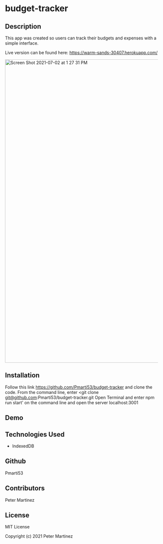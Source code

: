 # budget-tracker


## Description
This app was created so users can track their budgets and expenses with a simple interface.

Live version can be found here: https://warm-sands-30407.herokuapp.com/

<img width="999" alt="Screen Shot 2021-07-02 at 1 27 31 PM" src="https://user-images.githubusercontent.com/77707292/124315297-5de77200-db39-11eb-9af7-63d37b10ee3b.png">


## Installation
Follow this link https://github.com/Pmarti53/budget-tracker and clone the code. From the command line, enter <git clone git@github.com:Pmarti53/budget-tracker.git
Open Terminal and enter npm run start' on the command line and open the server localhost:3001

## Demo

## Technologies Used
* IndexedDB

## Github
Pmarti53

## Contributors
Peter Martinez

## License
MIT License

Copyright (c) 2021 Peter Martinez
